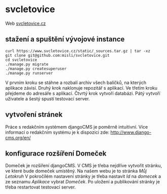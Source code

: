 # svcletovice
Web [svcletovice.cz](http://www.svcletovice.cz/)

## stažení a spuštění vývojové instance

```shell
curl https://www.svcletovice.cz/static/_sources.tar.gz | tar -xz
git clone git@github.com:misli/svcletovice.git
cd svcletovice
./manage.py migrate
./manage.py createsuperuser
./manage.py runserver
```

V prvním kroku se stáhne a rozbalí archiv všech balíčků, na kterých aplikace závisí.
Druhý krok naklonuje repozitář s aplikací.
Ve třetím kroku přejdeme do adresáře s aplikací.
Čtvrtý krok vytvoří databázi.
Pátý vytvoří uživatele
a šestý spustí testovací server.

## vytvoření stránek

Práce s redakčním systémem djangoCMS je poměrně intuitivní.
Více informací o redakčním systému je k dispozici zde:
http://www.django-cms.org/en/

## konfigurace rozšíření Domeček

Domeček je rozšíření djangoCMS. V CMS je třeba nejdříve vytvořit stránku, ve které bude domeček umístěný.
Na našem webu je to stránka *Můj Letokruh*
V pokročilém nastavení stránky je třeba nastavit *Id* na *domecek*
a ze seznamu *Aplikace* vybrat *Domeček*.
Po uložení a publikování stránky je třeba restartovat testovací server.
